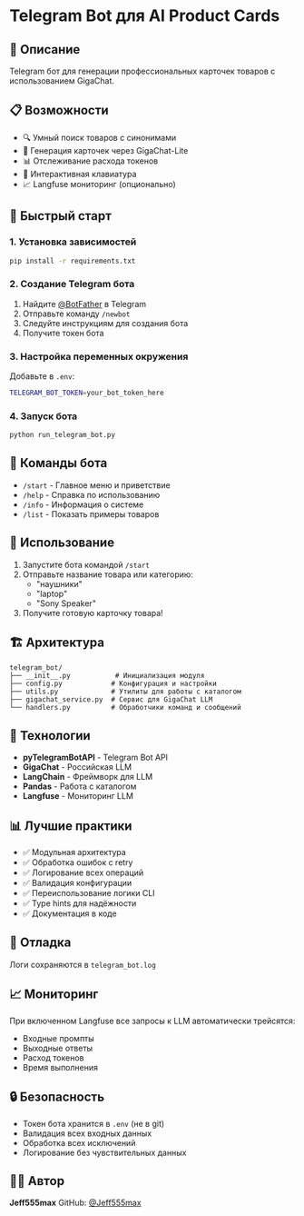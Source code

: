 # Telegram Bot для AI Product Cards

## 🤖 Описание

Telegram бот для генерации профессиональных карточек товаров с использованием GigaChat.

## 📋 Возможности

- 🔍 Умный поиск товаров с синонимами
- 🤖 Генерация карточек через GigaChat-Lite
- 📊 Отслеживание расхода токенов
- 🎯 Интерактивная клавиатура
- 📈 Langfuse мониторинг (опционально)

## 🚀 Быстрый старт

### 1. Установка зависимостей

```bash
pip install -r requirements.txt
```

### 2. Создание Telegram бота

1. Найдите [@BotFather](https://t.me/botfather) в Telegram
2. Отправьте команду `/newbot`
3. Следуйте инструкциям для создания бота
4. Получите токен бота

### 3. Настройка переменных окружения

Добавьте в `.env`:

```bash
TELEGRAM_BOT_TOKEN=your_bot_token_here
```

### 4. Запуск бота

```bash
python run_telegram_bot.py
```

## 💬 Команды бота

- `/start` - Главное меню и приветствие
- `/help` - Справка по использованию
- `/info` - Информация о системе
- `/list` - Показать примеры товаров

## 📝 Использование

1. Запустите бота командой `/start`
2. Отправьте название товара или категорию:
   - "наушники"
   - "laptop"
   - "Sony Speaker"
3. Получите готовую карточку товара!

## 🏗️ Архитектура

```
telegram_bot/
├── __init__.py           # Инициализация модуля
├── config.py            # Конфигурация и настройки
├── utils.py             # Утилиты для работы с каталогом
├── gigachat_service.py  # Сервис для GigaChat LLM
└── handlers.py          # Обработчики команд и сообщений
```

## 🔧 Технологии

- **pyTelegramBotAPI** - Telegram Bot API
- **GigaChat** - Российская LLM
- **LangChain** - Фреймворк для LLM
- **Pandas** - Работа с каталогом
- **Langfuse** - Мониторинг LLM

## 📊 Лучшие практики

- ✅ Модульная архитектура
- ✅ Обработка ошибок с retry
- ✅ Логирование всех операций
- ✅ Валидация конфигурации
- ✅ Переиспользование логики CLI
- ✅ Type hints для надёжности
- ✅ Документация в коде

## 🐛 Отладка

Логи сохраняются в `telegram_bot.log`

## 📈 Мониторинг

При включенном Langfuse все запросы к LLM автоматически трейсятся:
- Входные промпты
- Выходные ответы
- Расход токенов
- Время выполнения

## 🔒 Безопасность

- Токен бота хранится в `.env` (не в git)
- Валидация всех входных данных
- Обработка всех исключений
- Логирование без чувствительных данных

## 👨‍💻 Автор

**Jeff555max**
GitHub: [@Jeff555max](https://github.com/Jeff555max)
